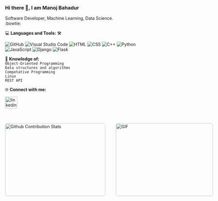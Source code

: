 ### Hi there 👋, I am Manoj Bahadur

Software Developer, Machine Learning, Data Science.<br>
:bowtie:

💻 **Languages and Tools:** 🛠️<br>

![GitHub](https://img.shields.io/badge/-GitHub-000000?style=flat&logo=github&logoColor=000000&labelColor=ffffff)
![Visual Studio Code](https://img.shields.io/badge/-VSCode-000000?style=flat&logo=visual-studio-code&labelColor=007ACC)
![HTML](https://img.shields.io/badge/-HTML-000000?style=flat&logo=html&logoColor=ffffff&labelColor=E34F26)
![CSS](https://img.shields.io/badge/-CSS-000000?style=flat&logo=css&logoColor=ffffff&labelColor=1572B6)
![C++](https://img.shields.io/badge/-C++-000000?style=flat&logo=css&logoColor=ffffff&labelColor=1572B6)
![Python](https://img.shields.io/badge/-PYTHON-000000?style=flat&logo=css&logoColor=ffffff&labelColor=1572B6)
![JavaScript](https://img.shields.io/badge/-JavaScript-000000?style=flat&logo=javascript)
![Django](https://img.shields.io/badge/Django-092E20?style=flat&logo=django&logoColor=green)
![Flask](https://img.shields.io/badge/Flask-092E20?style=flat&logo=flask&logoColor=green)
<br>


🧐 **Knowledge of:**<br>
`Object-Oriented Programming`<br> `Data structures and algorithms`<br> `Competative Programming`<br>`Linux`<br>`REST API`
<br>

🌐 **Connect with me:**<br>

[<img src='https://cdn.jsdelivr.net/npm/simple-icons@3.0.1/icons/linkedin.svg' alt='linkedin' height='40'>](https://www.linkedin.com/in/https://www.linkedin.com/in/manojbahadur//) &nbsp;&nbsp;

</br>
<p style="display: flex; justify-contect: space-between;">
<img style="border-radius: 5px; margin-bottom: 5px" alt="Github Contribution Stats" width="330px" height="240px" src="https://github-contribution-stats.vercel.app/api/?username=manojbahadur" />
<img style="border-radius: 5px; margin: 0 0 5px 35px;" alt="GIF" width="320px" height="240px" src="https://www.iihglobal.com/wp-content/uploads/2019/02/dcsad.gif" />
</p>
